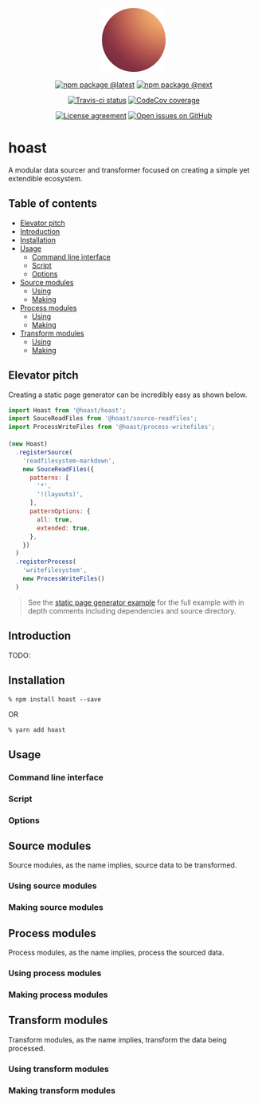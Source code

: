 <div align="center">

  [![](../../icons/128.png)](https://hoast.js.org)

  [![npm package @latest](https://img.shields.io/npm/v/hoast.svg?label=npm@latest&style=flat-square&maxAge=3600)](https://npmjs.com/package/hoast)
  [![npm package @next](https://img.shields.io/npm/v/hoast/next.svg?label=npm@next&style=flat-square&maxAge=3600)](https://npmjs.com/package/hoast/v/next)

  [![Travis-ci status](https://img.shields.io/travis-ci/hoast/hoast.svg?branch=master&label=test%20status&style=flat-square&maxAge=3600)](https://travis-ci.org/hoast/hoast)
  [![CodeCov coverage](https://img.shields.io/codecov/c/github/hoast/hoast/master.svg?label=test%20coverage&style=flat-square&maxAge=3600)](https://codecov.io/gh/hoast/hoast)

  [![License agreement](https://img.shields.io/github/license/hoast/hoast.svg?style=flat-square&maxAge=86400)](https://github.com/hoast/hoast/blob/master/LICENSE)
  [![Open issues on GitHub](https://img.shields.io/github/issues/hoast/hoast.svg?style=flat-square&maxAge=86400)](https://github.com/hoast/hoast/issues)

</div>

# hoast

A modular data sourcer and transformer focused on creating a simple yet extendible ecosystem.

## Table of contents

* [Elevator pitch](#elevator-pitch)
* [Introduction](#introduction)
* [Installation](#installation)
* [Usage](#usage)
  * [Command line interface](#command-line-interface)
  * [Script](#script)
  * [Options](#options)
* [Source modules](#source-modules)
  * [Using](#usaging-source-modules)
  * [Making](#making-souce-modules)
* [Process modules](#process-modules)
  * [Using](#using-process-modules)
  * [Making](#making-process-modules)
* [Transform modules](#transform-modules)
  * [Using](#using-transform-modules)
  * [Making](#making-transform-modules)

## Elevator pitch

Creating a static page generator can be incredibly easy as shown below.

```JavaScript
import Hoast from '@hoast/hoast';
import SouceReadFiles from '@hoast/source-readfiles';
import ProcessWriteFiles from '@hoast/process-writefiles';

(new Hoast)
  .registerSource(
    'readfilesystem-markdown',
    new SouceReadFiles({
      patterns: [
        '*',
        '!(layouts)',
      ],
      patternOptions: {
        all: true,
        extended: true,
      },
    })
  )
  .registerProcess(
    'writefilesystem',
    new ProcessWriteFiles()
  )
```

> See the [static page generator example]() for the full example with in depth comments including dependencies and source directory.

## Introduction

TODO:

## Installation

```
% npm install hoast --save
```

OR

```
% yarn add hoast
```

## Usage

### Command line interface



### Script



### Options



## Source modules

Source modules, as the name implies, source data to be transformed.

### Using source modules



### Making source modules



## Process modules

Process modules, as the name implies, process the sourced data.

### Using process modules



### Making process modules



## Transform modules

Transform modules, as the name implies, transform the data being processed.

### Using transform modules



### Making transform modules


